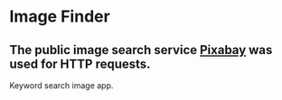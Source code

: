 # Image Finder

## The public image search service [Pixabay](https://pixabay.com/api/docs/) was used for HTTP requests.

Keyword search image app.
